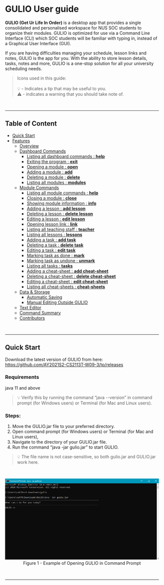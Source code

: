 # GULIO User guide

**GULIO (Get Ur Life In Order)**  is a desktop app that provides a single consolidated and personalised workspace for NUS SOC students to organize their modules. GULIO is optimized for use via a Command Line Interface (CLI) which SOC students will be familiar with typing in, instead of a Graphical User Interface (GUI).

If you are having difficulties managing your schedule, lesson links and notes, GULIO is the app for you. With the ability to store lesson details, tasks, notes and more, GULIO is a one-stop solution for all your university scheduling needs.

> Icons used in this guide:<br>
> <br>
> 💡 - Indicates a tip that may be useful to you.<br>
> ⚠ - indicates a warning that you should take note of.

&nbsp;

----

## Table of Content

* [Quick Start](#quick-start)
* [Features](#features)
    * [Overview](#overview)
    * [Dashboard Commands](#dashboard-commands)
        * [Listing all dashboard commands : **help**](#listing-all-dashboard-commands--help)
        * [Exiting the program : **exit**](#exiting-the-program--exit)
        * [Opening a module : **open**](#opening-a-module--open)
        * [Adding a module : **add**](#adding-a-module--add)
        * [Deleting a module : **delete**](#deleting-a-module--delete)
        * [Listing all modules : **modules**](#listing-all-modules--modules)
    * [Module Commands](#module-commands)
        * [Listing all module commands : **help**](#listing-all-modules--modules)
        * [Closing a module : **close**](#closing-a-module--close)
        * [Showing module information : **info**](#showing-module-information--info)
        * [Adding a lesson : **add lesson**](#adding-a-lesson--add-lesson)
        * [Deleting a lesson : **delete lesson**](#deleting-a-lesson--delete-lesson)
        * [Editing a lesson : **edit lesson**](#editing-a-lesson--edit-lesson)
        * [Opening lesson link : **link**](#opening-lesson-link--link)
        * [Listing all teaching staff : **teacher**](#listing-all-teaching-staff--teacher)
        * [Listing all lessons : **lessons**](#listing-all-lessons--lessons)
        * [Adding a task : **add task**](#adding-a-task--add-task)
        * [Deleting a task : **delete task**](#deleting-a-task--delete-task)
        * [Editing a task : **edit task**](#editing-a-task--edit-task)
        * [Marking task as done : **mark**](#marking-task-as-done--mark)
        * [Marking task as undone : **unmark**](#marking-task-as-undone--unmark)
        * [Listing all tasks : **tasks**](#listing-all-tasks--tasks)
        * [Adding a cheat-sheet : **add cheat-sheet**](#adding-a-cheat-sheet--add-cheat-sheet)
        * [Deleting a cheat-sheet : **delete cheat-sheet**](#deleting-a-cheat-sheet--delete-cheat-sheet)
        * [Editing a cheat-sheet : **edit cheat-sheet**](#editing-a-cheat-sheet--edit-cheat-sheet)
        * [Listing all cheat-sheets : **cheat-sheets**](#listing-all-cheat-sheets--cheat-sheets)
    * [Data & Storage](#data--storage)
        * [Automatic Saving](#automatic-saving)
        * [Manual Editing Outside GULIO](#manual-editing-outside-of-gulio)
    * [Text Editor](#text-editor)
    * [Command Summary](#command-summary)
    * [Contributors](#contributors)

&nbsp;

----

## Quick Start

Download the latest version of GULIO from here:
https://github.com/AY2021S2-CS2113T-W09-3/tp/releases

### Requirements

java 11 and above<br>

> 💡 Verify this by running the command “java --version” in command prompt (for Windows users) or Terminal (for Mac and Linux users).

### Steps:

1. Move the GULIO.jar file to your preferred directory.
1. Open command prompt (for Windows users) or Terminal (for Mac and Linux users),
1. Navigate to the directory of your GULIO.jar file.
1. Run the command “java -jar gulio.jar” to start GULIO.

> 💡 The file name is not case-sensitive, so both gulio.jar and GULIO.jar work here.

&nbsp;

<p align="center">
    <img width="973" src="userGuideImages/StartGULIO.png" alt="Command Line GULIO"><br>
    Figure 1 - Example of Opening GULIO in Command Prompt
</p>

&nbsp;

----